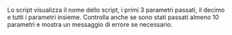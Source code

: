<Spiegazione Script>

Lo script visualizza il nome dello script, i primi 3 parametri passati, il decimo e tutti i parametri insieme.
Controlla anche se sono stati passati almeno 10 parametri e mostra un messaggio di errore se necessario.
